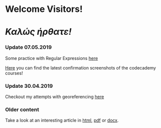 # **Welcome Visitors!**
# _Καλώς ήρθατε!_


### Update 07.05.2019

Some practice with Regular Expressions [here](https://elisabethluif.github.io/regex.html)

[Here](https://elisabethluif.github.io/screenshots.html) you can find the latest confirmation screenshots of the codecademy 
courses!


### Update 30.04.2019

Checkout my attempts with georeferencing [here](https://elisabethluif.github.io/georeferencing.html)


### Older content

Take a look at an interesting article in [html](https://elisabethluif.github.io/article.html), 
[pdf](https://github.com/elisabethluif/elisabethluif.github.io/files/3056263/Luif_Hungerstreik.pdf)
 or 
[docx](https://github.com/elisabethluif/elisabethluif.github.io/files/3056262/Luif_Hungerstreik.docx).



